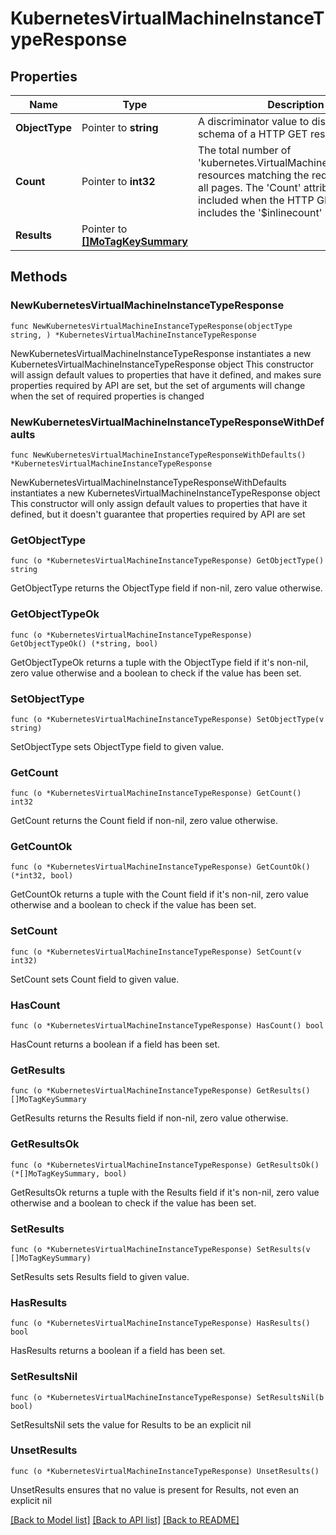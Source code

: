 # KubernetesVirtualMachineInstanceTypeResponse

## Properties

Name | Type | Description | Notes
------------ | ------------- | ------------- | -------------
**ObjectType** | Pointer to **string** | A discriminator value to disambiguate the schema of a HTTP GET response body. | 
**Count** | Pointer to **int32** | The total number of &#39;kubernetes.VirtualMachineInstanceType&#39; resources matching the request, accross all pages. The &#39;Count&#39; attribute is included when the HTTP GET request includes the &#39;$inlinecount&#39; parameter. | [optional] 
**Results** | Pointer to [**[]MoTagKeySummary**](mo.TagKeySummary.md) |  | [optional] 

## Methods

### NewKubernetesVirtualMachineInstanceTypeResponse

`func NewKubernetesVirtualMachineInstanceTypeResponse(objectType string, ) *KubernetesVirtualMachineInstanceTypeResponse`

NewKubernetesVirtualMachineInstanceTypeResponse instantiates a new KubernetesVirtualMachineInstanceTypeResponse object
This constructor will assign default values to properties that have it defined,
and makes sure properties required by API are set, but the set of arguments
will change when the set of required properties is changed

### NewKubernetesVirtualMachineInstanceTypeResponseWithDefaults

`func NewKubernetesVirtualMachineInstanceTypeResponseWithDefaults() *KubernetesVirtualMachineInstanceTypeResponse`

NewKubernetesVirtualMachineInstanceTypeResponseWithDefaults instantiates a new KubernetesVirtualMachineInstanceTypeResponse object
This constructor will only assign default values to properties that have it defined,
but it doesn't guarantee that properties required by API are set

### GetObjectType

`func (o *KubernetesVirtualMachineInstanceTypeResponse) GetObjectType() string`

GetObjectType returns the ObjectType field if non-nil, zero value otherwise.

### GetObjectTypeOk

`func (o *KubernetesVirtualMachineInstanceTypeResponse) GetObjectTypeOk() (*string, bool)`

GetObjectTypeOk returns a tuple with the ObjectType field if it's non-nil, zero value otherwise
and a boolean to check if the value has been set.

### SetObjectType

`func (o *KubernetesVirtualMachineInstanceTypeResponse) SetObjectType(v string)`

SetObjectType sets ObjectType field to given value.


### GetCount

`func (o *KubernetesVirtualMachineInstanceTypeResponse) GetCount() int32`

GetCount returns the Count field if non-nil, zero value otherwise.

### GetCountOk

`func (o *KubernetesVirtualMachineInstanceTypeResponse) GetCountOk() (*int32, bool)`

GetCountOk returns a tuple with the Count field if it's non-nil, zero value otherwise
and a boolean to check if the value has been set.

### SetCount

`func (o *KubernetesVirtualMachineInstanceTypeResponse) SetCount(v int32)`

SetCount sets Count field to given value.

### HasCount

`func (o *KubernetesVirtualMachineInstanceTypeResponse) HasCount() bool`

HasCount returns a boolean if a field has been set.

### GetResults

`func (o *KubernetesVirtualMachineInstanceTypeResponse) GetResults() []MoTagKeySummary`

GetResults returns the Results field if non-nil, zero value otherwise.

### GetResultsOk

`func (o *KubernetesVirtualMachineInstanceTypeResponse) GetResultsOk() (*[]MoTagKeySummary, bool)`

GetResultsOk returns a tuple with the Results field if it's non-nil, zero value otherwise
and a boolean to check if the value has been set.

### SetResults

`func (o *KubernetesVirtualMachineInstanceTypeResponse) SetResults(v []MoTagKeySummary)`

SetResults sets Results field to given value.

### HasResults

`func (o *KubernetesVirtualMachineInstanceTypeResponse) HasResults() bool`

HasResults returns a boolean if a field has been set.

### SetResultsNil

`func (o *KubernetesVirtualMachineInstanceTypeResponse) SetResultsNil(b bool)`

 SetResultsNil sets the value for Results to be an explicit nil

### UnsetResults
`func (o *KubernetesVirtualMachineInstanceTypeResponse) UnsetResults()`

UnsetResults ensures that no value is present for Results, not even an explicit nil

[[Back to Model list]](../README.md#documentation-for-models) [[Back to API list]](../README.md#documentation-for-api-endpoints) [[Back to README]](../README.md)


